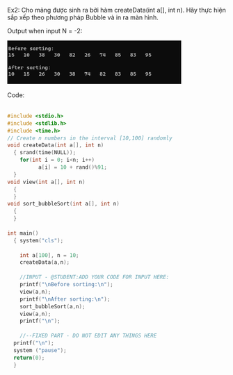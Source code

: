 Ex2: Cho mảng được sinh ra bởi hàm createData(int a[], int n). Hãy thực hiện sắp xếp theo phương pháp Bubble và in ra màn hình.


Output when input N = -2:

<img src="sort_bubbleSort.png" alt="drawing" style="width:400px; height:100px"/>

<!--Output when input N = 10:-->

<!--<img src="images/workshop2_2.png" alt="drawing" style="width:400px; height:100px"/>-->

Code:
```cpp

#include <stdio.h>
#include <stdlib.h>
#include <time.h>
// Create n numbers in the interval [10,100] randomly
void createData(int a[], int n)
  { srand(time(NULL));
    for(int i = 0; i<n; i++)
          a[i] = 10 + rand()%91; 
  }
void view(int a[], int n)
  { 
  }
void sort_bubbleSort(int a[], int n)
  { 
  }

int main()
  { system("cls");
	
    int a[100], n = 10;
    createData(a,n);
	
	//INPUT - @STUDENT:ADD YOUR CODE FOR INPUT HERE:
    printf("\nBefore sorting:\n");
    view(a,n);
    printf("\nAfter sorting:\n");
    sort_bubbleSort(a,n);
    view(a,n);
    printf("\n");
	
    //--FIXED PART - DO NOT EDIT ANY THINGS HERE
  printf("\n");
  system ("pause");
  return(0);
  }
  

```




